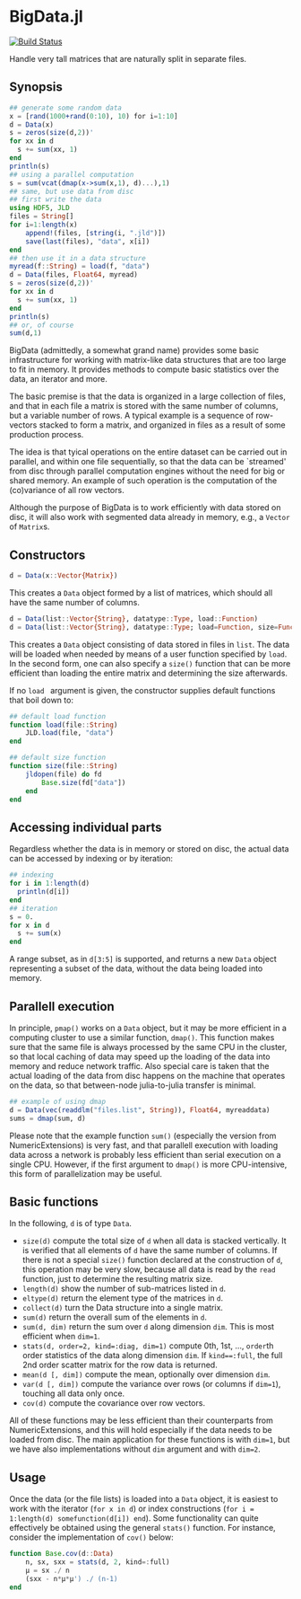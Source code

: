 BigData.jl
==========
[![Build Status](https://travis-ci.org/davidavdav/BigData.jl.svg)](https://travis-ci.org/davidavdav/BigData.jl)

Handle very tall matrices that are naturally split in separate files. 

Synopsis
--------

```Julia
## generate some random data
x = [rand(1000+rand(0:10), 10) for i=1:10] 
d = Data(x)
s = zeros(size(d,2))'
for xx in d
  s += sum(xx, 1)
end
println(s)
## using a parallel computation
s = sum(vcat(dmap(x->sum(x,1), d)...),1)
## same, but use data from disc
## first write the data
using HDF5, JLD
files = String[]
for i=1:length(x)
    append!(files, [string(i, ".jld")])
    save(last(files), "data", x[i])
end
## then use it in a data structure
myread(f::String) = load(f, "data")
d = Data(files, Float64, myread)
s = zeros(size(d,2))'
for xx in d
  s += sum(xx, 1)
end
println(s)
## or, of course
sum(d,1)
```


BigData (admittedly, a somewhat grand name) provides some basic infrastructure for working with matrix-like data structures that are too large to fit in memory.  It provides methods to compute basic statistics over the data, an iterator and more. 

The basic premise is that the data is organized in a large collection of files, and that in each file a matrix is stored with the same number of columns, but a variable number of rows.  A typical example is a sequence of row-vectors stacked to form a matrix, and organized in files as a result of some production process.  

The idea is that tyical operations on the entire dataset can be carried out in parallel, and within one file sequentially, so that the data can be `streamed' from disc through parallel computation engines without the need for big or shared memory.  An example of such operation is the computation of the (co)variance of all row vectors. 

Although the purpose of BigData is to work efficiently with data stored on disc, it will also work with segmented data already in memory, e.g., a `Vector` of `Matrix`s.  

Constructors
------------

```julia
d = Data(x::Vector{Matrix})
```
This creates a `Data` object formed by a list of matrices, which should all have the same number of columns. 

```julia
d = Data(list::Vector{String}, datatype::Type, load::Function)
d = Data(list::Vector{String}, datatype::Type; load=Function, size=Function)
```
This creates a `Data` object consisting of data stored in files in `list`.  The data will be loaded when needed by means of a user function specified by `load`.  In the second form, one can also specify a `size()` function that can be more efficient than loading the entire matrix and determining the size afterwards. 

If no `load ` argument is given, the constructor supplies default functions that boil down to:
```julia
## default load function
function load(file::String)
    JLD.load(file, "data")
end

## default size function
function size(file::String)
    jldopen(file) do fd
        Base.size(fd["data"])
    end
end
```

Accessing individual parts
--------------------------

Regardless whether the data is in memory or stored on disc, the actual data can be accessed by indexing or by iteration:
```julia
## indexing
for i in 1:length(d)
  println(d[i])
end
## iteration
s = 0.
for x in d
  s += sum(x)
end
```
A range subset, as in `d[3:5]` is supported, and returns a new `Data` object representing a subset of the data, without the data being loaded into memory.  

Parallell execution
-------------------
In principle, `pmap()` works on a `Data` object, but it may be more efficient in a computing cluster to use a similar function, `dmap()`.  This function makes sure that the same file is always processed by the same CPU in the cluster, so that local caching of data may speed up the loading of the data into memory and reduce network traffic.  Also special care is taken that the actual loading of the data from disc happens on the machine that operates on the data, so that between-node julia-to-julia transfer is minimal. 

```julia
## example of using dmap
d = Data(vec(readdlm("files.list", String)), Float64, myreaddata)
sums = dmap(sum, d)
```
Please note that the example function `sum()` (especially the version from NumericExtensions) is very fast, and that parallell execution with loading data across a network is probably less efficient than serial execution on a single CPU.  However, if the first argument to `dmap()` is more CPU-intensive, this form of parallelization may be useful. 

Basic functions
---------------
In the following, `d` is of type `Data`. 
 - `size(d)` compute the total size of `d` when all data is stacked vertically.  It is verified that all elements of `d` have the same number of columns.  If there is not a special `size()` function declared at the construction of `d`, this operation may be very slow, because all data is read by the `read` function, just to determine the resulting matrix size.
 - `length(d)` show the number of sub-matrices listed in `d`. 
 - `eltype(d)` return the element type of the matrices in `d`. 
 - `collect(d)` turn the Data structure into a single matrix. 
 - `sum(d)` return the overall sum of the elements in `d`. 
 - `sum(d, dim)` return the sum over `d` along dimension `dim`.  This is most efficient when `dim=1`. 
 - `stats(d, order=2, kind=:diag, dim=1)` compute 0th, 1st, ..., `order`th order statistics of the data along dimension `dim`.  If `kind==:full`, the full 2nd order scatter matrix for the row data is returned. 
 - `mean(d [, dim])` compute the mean, optionally over dimension `dim`.  
 - `var(d [, dim])` compute the variance over rows (or columns if `dim=1`), touching all data only once.  
 - `cov(d)` compute the covariance over row vectors.  

All of these functions may be less efficient than their counterparts from NumericExtensions, and this will hold especially if the data needs to be loaded from disc.  The main application for these functions is with `dim=1`, but we have also implementations without `dim` argument and with `dim=2`.  

Usage
-----
Once the data (or the file lists) is loaded into a `Data` object, it is easiest to work with the iterator (`for x in d`) or index constructions (`for i = 1:length(d) somefunction(d[i]) end`).   Some functionality can quite effectively be obtained using the general `stats()` function.  For instance, consider the implementation of `cov()` below:

```julia
function Base.cov(d::Data)
    n, sx, sxx = stats(d, 2, kind=:full)
    μ = sx ./ n
    (sxx - n*μ*μ') ./ (n-1)
end
```
